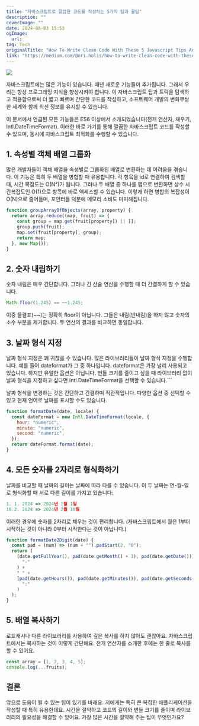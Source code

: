 ```yaml
---
title: "자바스크립트로 깔끔한 코드를 작성하는 5가지 팁과 꿀팁"
description: ""
coverImage: ""
date: 2024-08-03 15:53
ogImage: 
  url: 
tag: Tech
originalTitle: "How To Write Clean Code With These 5 Javascript Tips And Tricks"
link: "https://medium.com/@ori.holis/how-to-write-clean-code-with-these-5-javascript-tips-and-tricks-c3675914cc4d"
---
```




<img src="/assets/img/HowToWriteCleanCodeWithThese5JavascriptTipsAndTricks_0.png" />

자바스크립트에는 많은 기능이 있습니다. 매년 새로운 기능들이 추가됩니다. 그래서 우리는 항상 프로그래밍 지식을 향상시켜야 합니다. 이 자바스크립트 팁과 트릭을 탐색하고 적용함으로써 더 짧고 빠르며 간단한 코드를 작성하고, 소프트웨어 개발의 변화무쌍한 세계와 함께 최신 정보를 유지할 수 있습니다.

이 문서에서 언급된 모든 기능들은 ES6 이상에서 소개되었습니다(전개 연산자, 채우기, Intl.DateTimeFormat). 이러한 바로 가기를 통해 깔끔한 자바스크립트 코드를 작성할 수 있으며, 동시에 자바스크립트 최적화를 수행할 수 있습니다.

## 1. 속성별 객체 배열 그룹화

<div class="content-ad"></div>

많은 개발자들이 객체 배열을 속성별로 그룹화된 배열로 변환하는 데 어려움을 겪습니다. 이 기능은 특히 두 배열을 병합할 때 유용합니다. 각 항목을 id로 연결하여 검색할 때, 시간 복잡도는 O(N²)가 됩니다. 그러나 두 배열 중 하나를 맵으로 변환하면 상수 시간복잡도인 O(1)으로 항목에 바로 액세스할 수 있습니다. 이렇게 하면 병합의 복잡성이 O(N)으로 줄어들며, 포인터들 덕분에 메모리 소비도 미미해집니다.

```js
function groupArrayOfObjects(array, property) {
  return array.reduce((map, fruit) => {
    const group = map.get(fruit[property]) || [];
    group.push(fruit);
    map.set(fruit[property], group);
    return map;
  }, new Map());
}
```

## 2. 숫자 내림하기

숫자 내림은 매우 간단합니다. 그러나 긴 산술 연산을 수행할 때 더 간결하게 할 수 있습니다.

<div class="content-ad"></div>

```js
Math.floor(1.245) == ~~1.245;
```

이중 물결표(~~)는 정확히 floor이 아닙니다. 그들은 내림(반내림)을 하지 않고 숫자의 소수 부분을 제거합니다. 두 연산의 결과를 비교하면 동일합니다.

## 3. 날짜 형식 지정

날짜 형식 지정은 꽤 귀찮을 수 있습니다. 많은 라이브러리들이 날짜 형식 지정을 수행합니다. 예를 들어 dateformat가 그 중 하나입니다. dateformat은 가장 널리 사용되고 있습니다. 하지만 유일한 옵션은 아닙니다. 번들 크기를 줄이고 싶을 때 라이브러리 없이 날짜 형식을 지정하고 싶다면 Intl.DateTimeFormat을 선택할 수 있습니다.```

<div class="content-ad"></div>

날짜 형식을 변경하는 것은 간단하고 간결하며 직관적입니다. 다양한 옵션 중 선택할 수 있고 현재 언어로 날짜를 표시할 수도 있습니다.

```js
function formatDate(date, locale) {
  const dateFormat = new Intl.DateTimeFormat(locale, {
    hour: "numeric",
    minute: "numeric",
    second: "numeric",
  });
  return dateFormat.format(date);
}
```

## 4. 모든 숫자를 2자리로 형식화하기

날짜를 비교할 때 날짜의 길이는 날짜에 따라 다를 수 있습니다. 이 두 날짜는 연-월-일로 형식화할 때 서로 다른 길이를 가지고 있습니다:

<div class="content-ad"></div>

```js
1. 1. 2024 => 2024년 1월 1일
10.2. 2024 => 2024년 2월 10일
```

이러한 경우에 숫자를 2자리로 채우는 것이 편리합니다. (자바스크립트에서 월은 1부터 시작하는 것이 아니라 0부터 시작한다는 것이 아닙니다.)

```js
function formatDate2Digit(date) {
  const pad = (num) => (num + "").padStart(2, "0");
  return (
    [date.getFullYear(), pad(date.getMonth() + 1), pad(date.getDate())].join(
      "-"
    ) +
    " " +
    [pad(date.getHours()), pad(date.getMinutes()), pad(date.getSeconds())].join(
      ":"
    )
  );
}
```

## 5. 배열 복사하기

<div class="content-ad"></div>

로드캐시나 다른 라이브러리를 사용하여 깊은 복사를 하지 않아도 괜찮아요. 자바스크립트에서는 복사하는 것이 이렇게 간단해요. 전개 연산자를 소개한 후에는 한 줄로 복사를 할 수 있어요.

```js
const array = [1, 2, 3, 4, 5];
console.log(...fruits);
```

## 결론

앞으로 도움이 될 수 있는 팁이 있기를 바래요. 저에게는 특히 큰 복잡한 애플리케이션을 작성할 때 특히 유용한데요. 시간을 절약하고 코드의 길이와 번들 크기를 줄이며 라이브러리의 필요성을 해결할 수 있어요.
가장 많은 시간을 절약해 주는 팁이 무엇인가요?

<div class="content-ad"></div>
